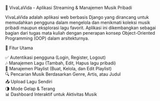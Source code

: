 🎵 VivaLaVida - Aplikasi Streaming & Manajemen Musik Pribadi

VivaLaVida adalah aplikasi web berbasis Django yang dirancang untuk memudahkan pengguna dalam mengelola dan menikmati koleksi musik pribadi maupun eksplorasi lagu favorit. Aplikasi ini dikembangkan sebagai bagian dari tugas mata kuliah dengan penerapan konsep Object-Oriented Programming (OOP) dalam arsitekturnya.


🚀 Fitur Utama

✅ Autentikasi pengguna (Login, Register, Logout)  
🎶 Manajemen Lagu (Tambah, Edit, Hapus lagu pribadi)  
🎼 Manajemen Playlist (Buat, Kelola, dan Edit Playlist)  
🔍 Pencarian Musik Berdasarkan Genre, Artis, atau Judul  
📤 Upload Lagu Sendiri  
🌗 Mode Gelap & Terang  
📊 Dashboard Interaktif untuk Aktivitas Musik
